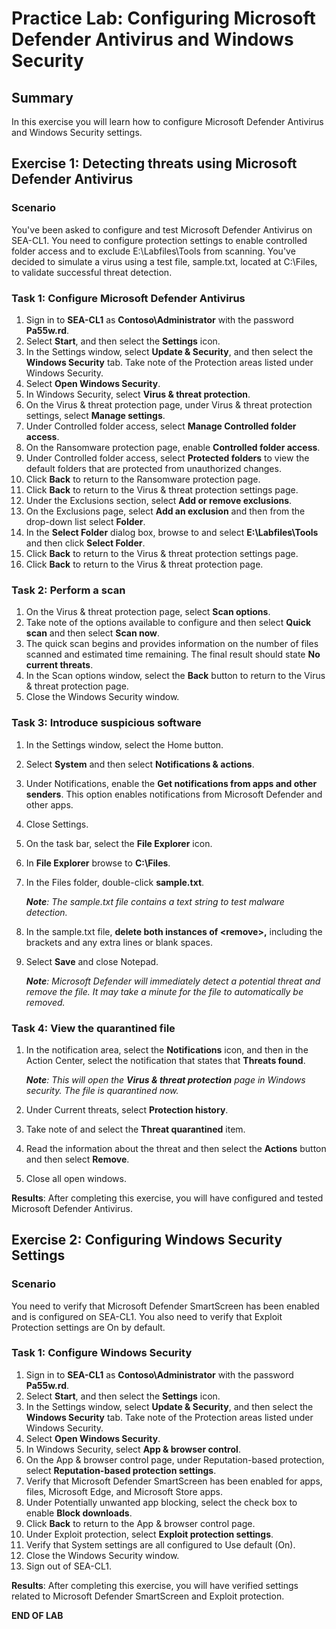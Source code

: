 # Practice Lab: Configuring Microsoft Defender Antivirus and Windows Security

## Summary

In this exercise you will learn how to configure Microsoft Defender Antivirus and Windows Security settings.

## Exercise 1: Detecting threats using Microsoft Defender Antivirus

### Scenario

You've been asked to configure and test Microsoft Defender Antivirus on SEA-CL1. You need to configure protection settings to enable controlled folder access and to exclude E:\\Labfiles\\Tools from scanning. You've decided to simulate a virus using a test file, sample.txt, located at C:\Files, to validate successful threat detection.

### Task 1: Configure Microsoft Defender Antivirus

1. Sign in to **SEA-CL1** as **Contoso\\Administrator** with the password **Pa55w.rd**.
2. Select **Start**, and then select the **Settings** icon.
3. In the Settings window, select **Update & Security**, and then select the **Windows Security** tab. Take note of the Protection areas listed under Windows Security.
4. Select **Open Windows Security**.
5. In Windows Security, select **Virus & threat protection**.
6. On the Virus & threat protection page, under Virus & threat protection settings, select **Manage settings**.
7. Under Controlled folder access, select **Manage Controlled folder access**.
8. On the Ransomware protection page, enable **Controlled folder access**.
9. Under Controlled folder access, select **Protected folders** to view the default folders that are protected from unauthorized changes.
10. Click **Back** to return to the Ransomware protection page.
11. Click **Back** to return to the Virus & threat protection settings page.
12. Under the Exclusions section, select **Add or remove exclusions**.
13. On the Exclusions page, select **Add an exclusion** and then from the drop-down list select **Folder**.
14. In the **Select Folder** dialog box, browse to and select **E:\\Labfiles\\Tools** and then click **Select Folder**.
15. Click **Back** to return to the Virus & threat protection settings page.
16. Click **Back** to return to the Virus & threat protection page.

### Task 2: Perform a scan

1. On the Virus & threat protection page, select **Scan options**.
2. Take note of the options available to configure and then select **Quick scan** and then select **Scan now**.
3. The quick scan begins and provides information on the number of files scanned and estimated time remaining. The final result should state **No current threats**.
4. In the Scan options window, select the **Back** button to return to the Virus & threat protection page.
5. Close the Windows Security window.

### Task 3: Introduce suspicious software

1. In the Settings window, select the Home button.

2. Select **System** and then select **Notifications & actions**.

3. Under Notifications, enable the **Get notifications from apps and other senders**. This option enables notifications from Microsoft Defender and other apps.

4. Close Settings.

5. On the task bar, select the **File Explorer** icon.

6. In **File Explorer** browse to **C:\\Files**.

7. In the Files folder, double-click **sample.txt**.

   _**Note**: The sample.txt file contains a text string to test malware detection._

8. In the sample.txt file, **delete both instances of \<remove\>,** including the brackets and any extra lines or blank spaces.

9. Select **Save** and close Notepad.

   _**Note**: Microsoft Defender will immediately detect a potential threat and remove the file. It may take a minute for the file to automatically be removed._

### Task 4: View the quarantined file

1. In the notification area, select the **Notifications** icon, and then in the Action Center, select the notification that states that **Threats found**.

     _**Note**: This will open the **Virus & threat protection** page in Windows security. The file is quarantined now._

2. Under Current threats, select **Protection history**.

3. Take note of and select the **Threat quarantined** item.

4. Read the information about the threat and then select the **Actions** button and then select **Remove**.

5. Close all open windows.

**Results**: After completing this exercise, you will have configured and tested Microsoft Defender Antivirus.

## Exercise 2: Configuring Windows Security Settings

### Scenario

You need to verify that Microsoft Defender SmartScreen has been enabled and is configured on SEA-CL1. You also need to verify that Exploit Protection settings are On by default.

### Task 1: Configure Windows Security

1. Sign in to **SEA-CL1** as **Contoso\\Administrator** with the password **Pa55w.rd**.
2. Select **Start**, and then select the **Settings** icon.
3. In the Settings window, select **Update & Security**, and then select the **Windows Security** tab. Take note of the Protection areas listed under Windows Security.
4. Select **Open Windows Security**.
5. In Windows Security, select **App & browser control**.
6. On the App & browser control page, under Reputation-based protection, select **Reputation-based protection settings**.
7. Verify that Microsoft Defender SmartScreen has been enabled for apps, files, Microsoft Edge, and Microsoft Store apps.
8. Under Potentially unwanted app blocking, select the check box to enable **Block downloads**.
9. Click **Back** to return to the App & browser control page.
10. Under Exploit protection, select **Exploit protection settings**.
11. Verify that System settings are all configured to Use default (On).
12. Close the Windows Security window.
13. Sign out of SEA-CL1.

**Results**: After completing this exercise, you will have verified settings related to Microsoft Defender SmartScreen and Exploit protection.

**END OF LAB**